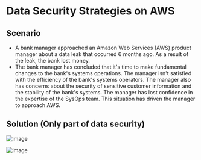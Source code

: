 # Data Security Strategies on AWS
## Scenario
* A bank manager approached an Amazon Web Services (AWS) product manager about a data leak that occurred 6 months ago. As a result of the leak, the bank lost money.
* The bank manager has concluded that it's time to make fundamental changes to the bank's systems operations. The manager isn't satisfied with the efficiency of the bank's systems operators. The manager also has concerns about the security of sensitive customer information and the stability of the bank's systems. The manager has lost confidence in the expertise of the SysOps team. This situation has driven the manager to approach AWS.
## Solution (Only part of data security)
![image](https://github.com/getnkit/All-AWS-re-Start-Project/blob/1c9332279c89fdc48a4da816e2aabdd6d745c864/My%20Projects/%5BSolution%5D%20Data%20Security%20Strategies%20on%20AWS/images/Slide%20P.1.png)

![image](https://github.com/getnkit/All-AWS-re-Start-Project/blob/f8d50d4ffa094f97857bff629ade14e3db2eadb2/My%20Projects/%5BSolution%5D%20Data%20Security%20Strategies%20on%20AWS/images/Slide%20P.2.png)
